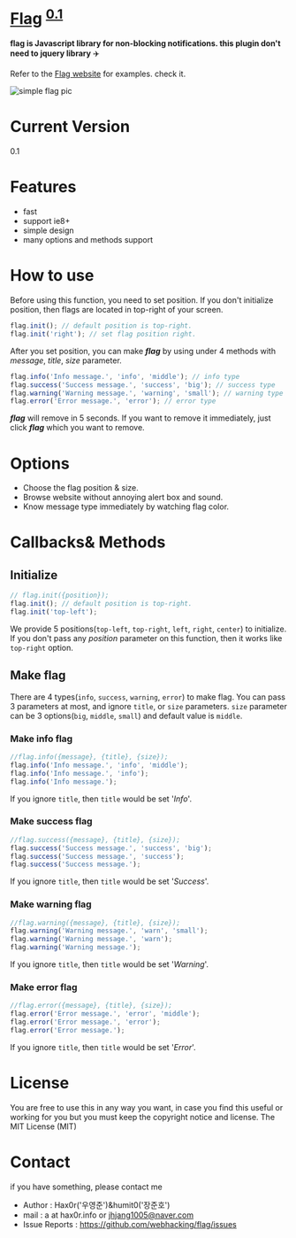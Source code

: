 # [Flag](http://flag.hax0r.info) <sup class="is_v">[0.1](http://flag.hax0r.info)<sup>
**flag is Javascript library for non-blocking notifications. this plugin don't need to jquery library** :airplane:

Refer to the [Flag website](http://flag.hax0r.info) for examples. check it.

![simple flag pic](http://www.flagsforlessonline.com/images/message-flag-header.jpg)

# Current Version
0.1

# Features
* fast
* support ie8+
* simple design
* many options and methods support

# How to use
Before using this function, you need to set position. If you don't initialize position, then flags are located in top-right of your screen.
```js
flag.init(); // default position is top-right.
flag.init('right'); // set flag position right.
```
After you set position, you can make __*flag*__ by using under 4 methods with *message*, *title*, *size* parameter.
```js
flag.info('Info message.', 'info', 'middle'); // info type
flag.success('Success message.', 'success', 'big'); // success type
flag.warning('Warning message.', 'warning', 'small'); // warning type
flag.error('Error message.', 'error'); // error type
```
__*flag*__ will remove in 5 seconds. If you want to remove it immediately, just click __*flag*__ which you want to remove.

# Options
* Choose the flag position & size.
* Browse website without annoying alert box and sound.
* Know message type immediately by watching flag color.

# Callbacks& Methods
## Initialize
```js
// flag.init({position});
flag.init(); // default position is top-right.
flag.init('top-left');
```
We provide 5 positions(`top-left`, `top-right`, `left`, `right`, `center`) to initialize. If you don't pass any *position* parameter on this function, then it works like `top-right` option.

## Make flag
There are 4 types(`info`, `success`, `warning`, `error`) to make flag. You can pass 3 parameters at most, and ignore `title`, or `size` parameters. `size` parameter can be 3 options(`big`, `middle`, `small`) and default value is `middle`.
### Make info flag
```js
//flag.info({message}, {title}, {size});
flag.info('Info message.', 'info', 'middle');
flag.info('Info message.', 'info');
flag.info('Info message.');
```
If you ignore `title`, then `title` would be set '*Info*'.

### Make success flag
```js
//flag.success({message}, {title}, {size});
flag.success('Success message.', 'success', 'big');
flag.success('Success message.', 'success');
flag.success('Success message.');
```
If you ignore `title`, then `title` would be set '*Success*'.

### Make warning flag
```js
//flag.warning({message}, {title}, {size});
flag.warning('Warning message.', 'warn', 'small');
flag.warning('Warning message.', 'warn');
flag.warning('Warning message.');
```
If you ignore `title`, then `title` would be set '*Warning*'.

### Make error flag
```js
//flag.error({message}, {title}, {size});
flag.error('Error message.', 'error', 'middle');
flag.error('Error message.', 'error');
flag.error('Error message.');
```
If you ignore `title`, then `title` would be set '*Error*'.

# License
You are free to use this in any way you want, in case you find this useful or working for you but you must keep the copyright notice and license.
The MIT License (MIT)

# Contact
if you have something, please contact me
* Author : Hax0r('우영준')&humit0('장준호')
* mail : a at hax0r.info or jhjang1005@naver.com
* Issue Reports : https://github.com/webhacking/flag/issues

